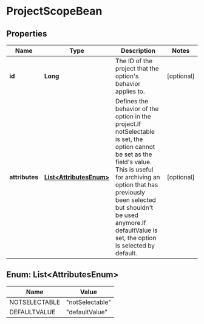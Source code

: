 

# ProjectScopeBean

## Properties

Name | Type | Description | Notes
------------ | ------------- | ------------- | -------------
**id** | **Long** | The ID of the project that the option&#39;s behavior applies to. |  [optional]
**attributes** | [**List&lt;AttributesEnum&gt;**](#List&lt;AttributesEnum&gt;) | Defines the behavior of the option in the project.If notSelectable is set, the option cannot be set as the field&#39;s value. This is useful for archiving an option that has previously been selected but shouldn&#39;t be used anymore.If defaultValue is set, the option is selected by default. |  [optional]



## Enum: List&lt;AttributesEnum&gt;

Name | Value
---- | -----
NOTSELECTABLE | &quot;notSelectable&quot;
DEFAULTVALUE | &quot;defaultValue&quot;




